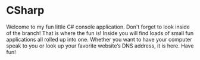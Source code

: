 # CSharp
Welcome to my fun little C# console application. Don't forget to look inside of the branch! That is where the fun is! Inside you will find loads of small fun applications all rolled up into one.  Whether you want to have your computer speak to you or look up your favorite website’s DNS address, it is here. Have fun!
